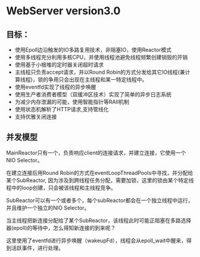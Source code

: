 # WebServer version3.0

## 目标：
* 使用Epoll边沿触发的IO多路复用技术，非阻塞IO，使用Reactor模式
* 使用多线程充分利用多核CPU，并使用线程池避免线程频繁创建销毁的开销
* 使用基于小根堆的定时器关闭超时请求
* 主线程只负责accept请求，并以Round Robin的方式分发给其它IO线程(兼计算线程)，锁的争用只会出现在主线程和某一特定线程中。
* 使用eventfd实现了线程的异步唤醒
* 使用生产者消费者模型（双缓冲区技术）实现了简单的异步日志系统
* 为减少内存泄漏的可能，使用智能指针等RAII机制
* 使用状态机解析了HTTP请求,支持管线化
* 支持优雅关闭连接

## 并发模型

MainReactor只有一个，负责响应client的连接请求，并建立连接，它使用一个NIO Selector。

在建立连接后用Round Robin的方式在eventLoopThreadPools中寻找，并分配给某个SubReactor, 因为涉及到跨线程任务分配，需要加锁，这里的锁由某个特定线程中的loop创建，只会被该线程和主线程竞争。

SubReactor可以有一个或者多个，每个subReactor都会在一个独立线程中运行，并且维护一个独立的NIO Selector。

当主线程把新连接分配给了某个SubReactor，该线程此时可能正阻塞在多路选择器(epoll)的等待中，怎么得知新连接的到来呢？

这里使用了eventfd进行异步唤醒（wakeupFd），线程会从epoll_wait中醒来，得到活跃事件，进行处理。

